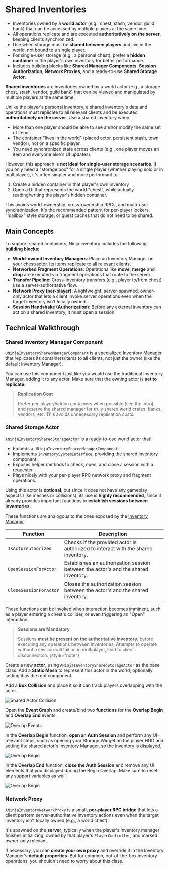 # Shared Inventories
<primary-label ref="inventory"/>
<secondary-label ref="advanced"/>

<tldr>
    <ul>
        <li>Inventories owned by a <b>world actor</b> (e.g., chest, stash, vendor, guild bank) that can be accessed by multiple players at the same time.</li>
        <li>All operations replicate and are executed <b>authoritatively on the server</b>, keeping clients synchronized.</li>
        <li>Use when storage must be <b>shared between players</b> and live in the world, not bound to a single player.</li>
        <li>For single-user storage (e.g., a personal chest), prefer a <b>hidden container</b> in the player's own inventory for better performance.</li>
        <li>Includes building blocks like <b>Shared Manager Components</b>, <b>Session Authorization</b>, <b>Network Proxies</b>, and a ready-to-use <b>Shared Storage Actor</b>.</li>
    </ul>
</tldr>

**Shared inventories** are inventories owned by a world actor (e.g., a storage chest, stash, vendor, guild bank) that can 
be viewed and manipulated by multiple players at the same time. 

Unlike the player's personal inventory, a shared inventory's data and operations must replicate to all relevant clients 
and be executed **authoritatively on the server**. Use a shared inventory when:

- More than one player should be able to see and/or modify the same set of items.
- The container "lives in the world" (placed actor, persistent stash, town vendor), not on a specific player.
- You need synchronized state across clients (e.g., one player moves an item and everyone else's UI updates).

However, this approach is **not ideal for single-user storage scenarios**. If you only need a "storage box" for a single 
player (whether playing solo or in multiplayer), it's often simpler and more performant to:

1. Create a hidden container in that player's own inventory
2. Open a UI that represents the world "chest", while actually reading/writing the player's hidden container.

This avoids world-ownership, cross-ownership RPCs, and multi-user synchronization. It's the recommended pattern for 
per-player lockers, "mailbox" style storage, or quest caches that do not need to be shared.

## Main Concepts

To support shared containers, Ninja Inventory includes the following **building blocks**:

- **World-owned Inventory Managers**: Place an Inventory Manager on your chest/actor. Its items replicate to all relevant clients.
- **Networked Fragment Operations**: Operations like **move**, **merge** and **drop** are executed via fragment operations that route to the server.
- **Transfer Pipeline**: Cross-inventory transfers (e.g., player to/from chest) use a server-authoritative flow.
- **Network Proxy (per-player)**: A lightweight, server-spawned, owner-only actor that lets a client invoke server operations even when the target inventory isn't locally owned.
- **Session Handshake (Authorization)**: Before any external inventory can act on a shared inventory, it must open a session.

## Technical Walkthrough

### Shared Inventory Manager Component

`UNinjaInventorySharedManagerComponent` is a specialized Inventory Manager that replicates its containers/items to all 
clients, not just the owner (like the default Inventory Manager).

You can use this component just like you would use the traditional Inventory Manager, adding it to any actor. Make sure
that the owning actor is **set to replicate**. 

> **Replication Cost**
> 
> Prefer per-player/hidden containers when possible (see the intro), and reserve the shared manager for truly shared 
> world crates, banks, vendors, etc. This avoids unnecessary replication costs.

### Shared Storage Actor

`ANinjaInventorySharedStorageActor` is a ready-to-use world actor that:

- Embeds a `UNinjaInventorySharedManagerComponent`.
- Implements `InventorySystemInterface`, providing the shared inventory component.
- Exposes helper methods to check, open, and close a session with a requester.
- Plays nicely with your per-player RPC network proxy and fragment operations.

Using this actor is **optional**, but since it does not have any gameplay aspects (like meshes or collisions), its use
is **highly recommended**, since it already provides important functions to **establish sessions between inventories**.

These functions are analogous to the ones exposed by the [Inventory Manager](inv_inventory_management.md#authorization-sessions).

| Function               | Description                                                                        |
|------------------------|------------------------------------------------------------------------------------|
| `IsActorAuthorized`    | Checks if the provided actor is authorized to interact with the shared inventory.  |
| `OpenSessionForActor`  | Establishes an authorization session between the actor's and the shared inventory. |
| `CloseSessionForActor` | Closes the authorization session between the actor's and the shared inventory.     |

These functions can be invoked when interaction becomes imminent, such as a player entering a chest's collider, or even
triggering an "Open" interaction. 

> **Sessions are Mandatory**
> 
> Sessions **must be present on the authoritative inventory**, before executing any operations between inventories. 
> Attempts to operate without a session will fail or, in multiplayer, lead to client disconnection.
{style="note"}

<procedure title="Creating a Shared Inventory Actor" collapsible="true" default-state="expanded">
    <step>Create a new <b>actor</b>, using <code>ANinjaInventorySharedStorageActor</code> as the base class.</step>
    <step>Add a <b>Static Mesh</b> to represent this actor in the world, optionally setting it as the root component.</step>
    <step>
        <p>Add a <b>Box Collision</b> and place it so it can track players overlapping with the actor.</p>
        <img src="inv_advanced_shared_actor.png" alt="Shared Actor Collision" thumbnail="true" border-effect="line"/>
    </step>
    <step>
        <p>Open the <b>Event Graph</b> and create/bind two <b>functions</b> for the <b>Overlap Begin</b> and <b>Overlap End</b> events.</p>
        <img src="inv_advanced_shared_actor_begin_play.png" alt="Overlap Events" thumbnail="true" border-effect="line"/>
    </step>
    <step>
        <p>In the <b>Overlap Begin</b> function, <b>open an Auth Session</b> and perform any UI-relevant steps, such as opening your Storage Widget on the player HUD and setting the shared actor's Inventory Manager, so the inventory is displayed.</p>
        <img src="inv_advanced_shared_actor_overlap.png" alt="Overlap Begin" thumbnail="true" border-effect="line"/>
    </step>
    <step>
        <p>In the <b>Overlap End</b> function, <b>close the Auth Session</b> and remove any UI elements that you displayed during the Begin Overlap. Make sure to reset any support variables as well.</p>
        <img src="inv_advanced_shared_actor_overlap_end.png" alt="Overlap Begin" thumbnail="true" border-effect="line"/>
    </step>
</procedure>

### Network Proxy

`ANinjaInventoryNetworkProxy` is a small, **per-player RPC bridge** that lets a client perform server-authoritative inventory 
actions even when the target inventory isn't locally owned (e.g., a world chest). 

It's spawned on the **server**, typically when the player's inventory manager finishes initializing, owned by that player's 
`PlayerController`, and marked owner-only relevant. 

If necessary, you can **create your own proxy** and override it in the Inventory Manager's **default properties**. But 
for common, out-of-the-box inventory operations, you shouldn't need to worry about this class.